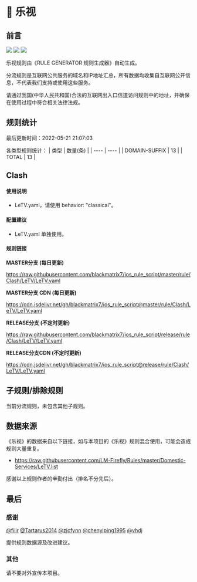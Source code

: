 # 🧸 乐视

## 前言

![](https://shields.io/badge/-移除重复规则-ff69b4) ![](https://shields.io/badge/-DOMAIN与DOMAIN--SUFFIX合并-green) ![](https://shields.io/badge/-IP--CIDR(6)合并-blueviolet) 

乐视规则由《RULE GENERATOR 规则生成器》自动生成。

分流规则是互联网公共服务的域名和IP地址汇总，所有数据均收集自互联网公开信息，不代表我们支持或使用这些服务。

请通过我国(中华人民共和国)合法的互联网出入口信道访问规则中的地址，并确保在使用过程中符合相关法律法规。

## 规则统计

最后更新时间：2022-05-21 21:07:03

各类型规则统计：
| 类型 | 数量(条)  | 
| ---- | ----  |
| DOMAIN-SUFFIX | 13  | 
| TOTAL | 13  | 


## Clash 

#### 使用说明
- LeTV.yaml，请使用 behavior: "classical"。

#### 配置建议
- LeTV.yaml 单独使用。

#### 规则链接
**MASTER分支 (每日更新)**

https://raw.githubusercontent.com/blackmatrix7/ios_rule_script/master/rule/Clash/LeTV/LeTV.yaml

**MASTER分支 CDN (每日更新)**

https://cdn.jsdelivr.net/gh/blackmatrix7/ios_rule_script@master/rule/Clash/LeTV/LeTV.yaml

**RELEASE分支 (不定时更新)**

https://raw.githubusercontent.com/blackmatrix7/ios_rule_script/release/rule/Clash/LeTV/LeTV.yaml

**RELEASE分支CDN (不定时更新)**

https://cdn.jsdelivr.net/gh/blackmatrix7/ios_rule_script@release/rule/Clash/LeTV/LeTV.yaml

## 子规则/排除规则


当前分流规则，未包含其他子规则。

## 数据来源

《乐视》的数据来自以下链接，如与本项目的《乐视》规则混合使用，可能会造成规则大量重复。

- https://raw.githubusercontent.com/LM-Firefly/Rules/master/Domestic-Services/LeTV.list


感谢以上规则作者的辛勤付出（排名不分先后）。

## 最后

### 感谢

[@fiiir](https://github.com/fiiir) [@Tartarus2014](https://github.com/Tartarus2014) [@zjcfynn](https://github.com/zjcfynn) [@chenyiping1995](https://github.com/chenyiping1995) [@vhdj](https://github.com/vhdj)

提供规则数据源及改进建议。

### 其他

请不要对外宣传本项目。